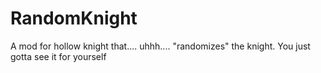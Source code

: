 # RandomKnight
A mod for hollow knight that.... uhhh.... "randomizes" the knight. You just gotta see it for yourself
